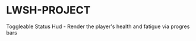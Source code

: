 LWSH-PROJECT
============

Toggleable Status Hud - Render the player's health and fatigue via progres bars
